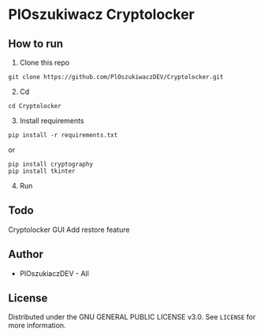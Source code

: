 # PlOszukiwacz Cryptolocker

## How to run
1. Clone this repo
```
git clone https://github.com/PlOszukiwaczDEV/Cryptolocker.git
```
2. Cd
```
cd Cryptolocker
```
3. Install requirements
```
pip install -r requirements.txt
```
or
```
pip install cryptography
pip install tkinter
```
4. Run

## Todo
Cryptolocker GUI
Add restore feature

## Author
* PlOszukiaczDEV - All

## License

Distributed under the GNU GENERAL PUBLIC LICENSE v3.0. See `LICENSE` for more information.

